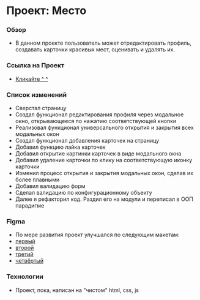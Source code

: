 # Проект: Место

### Обзор
* В данном проекте пользователь может отредактировать профиль, создавать карточки красивых мест, оценивать и удалять их.


### Ссылка на Проект
* [Кликайте ^ ^](https://aleksndrbubnov.github.io/mesto/)


### Список изменений
* Сверстал страницу
* Создал функционал редактирования профиля через модальное окно, открывающееся по нажатию соответствующей кнопки
* Реализовал функционал универсального открытия и закрытия всех модальных окон 
* Создал функционал добавления карточек на страницу
* Добавил функцию лайка карточек
* Добавил открытие картинки карточек в виде модального окна
* Добавил удаление карточки по клику на соответствующую иконку карточки
* Изменил процесс открытия и закрытия модальных окон, сделав их более плавными
* Добавил валидацию форм
* Сделал валидацию по конфигурационному объекту
* Далее я рефакторил код. Раздил его на модули и переписал в ООП парадигме

### Figma

* По мере развития проект улучшался по следующим макетам:
* [первый](https://www.figma.com/file/2cn9N9jSkmxD84oJik7xL7/JavaScript.-Sprint-4?node-id=0%3A1) 
* [второй](https://www.figma.com/file/bjyvbKKJN2naO0ucURl2Z0/JavaScript.-Sprint-5?node-id=50160%3A172)
* [третий](https://www.figma.com/file/kRVLKwYG3d1HGLvh7JFWRT/JavaScript.-Sprint-6?node-id=0%3A1)
* [четвёртый](https://www.figma.com/file/PSdQFRHoxXJFs2FH8IXViF/JavaScript.-Sprint-9?type=design&node-id=0-1&mode=design)

### Технологии
* Проект, пока, написан на "чистом" html, css, js